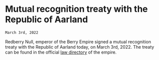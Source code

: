 # Mutual recognition treaty with the Republic of Aarland
`March 3rd, 2022`

Redberry Null, emperor of the Berry Empire signed a mutual recognition treaty with the Republic of Aarland today, on March 3rd, 2022.
The treaty can be found in the official <a href="https://berryempire.cupertinoalliance.ca/law/">law directory</a> of the empire.
